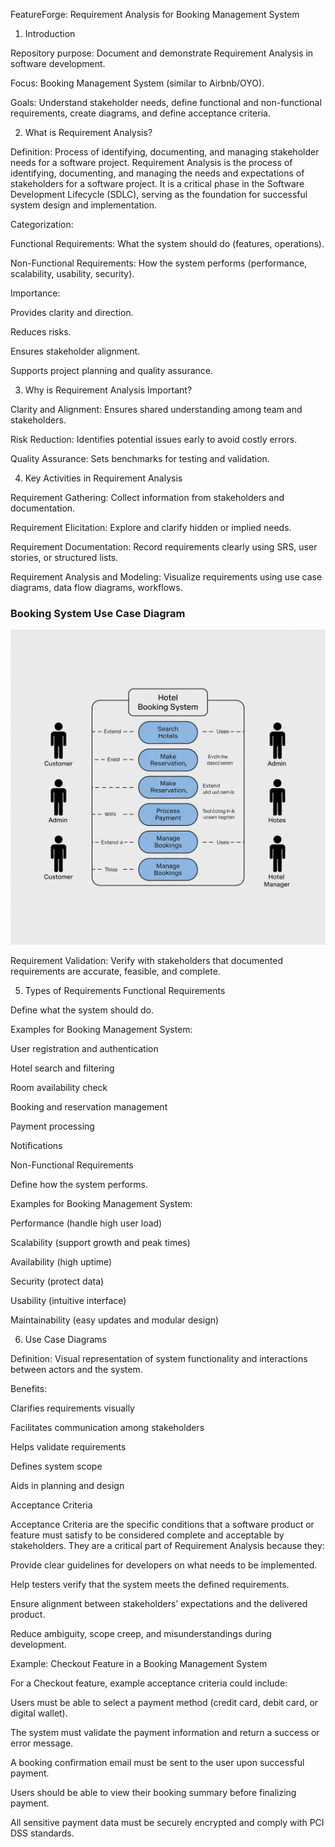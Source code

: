 FeatureForge: Requirement Analysis for Booking Management System
1. Introduction

Repository purpose: Document and demonstrate Requirement Analysis in software development.

Focus: Booking Management System (similar to Airbnb/OYO).

Goals: Understand stakeholder needs, define functional and non-functional requirements, create diagrams, and define acceptance criteria.

2. What is Requirement Analysis?

Definition: Process of identifying, documenting, and managing stakeholder needs for a software project.
Requirement Analysis is the process of identifying, documenting, and managing the needs and expectations of stakeholders for a software project. It is a critical phase in the Software Development Lifecycle (SDLC), serving as the foundation for successful system design and implementation.

Categorization:

Functional Requirements: What the system should do (features, operations).

Non-Functional Requirements: How the system performs (performance, scalability, usability, security).

Importance:

Provides clarity and direction.

Reduces risks.

Ensures stakeholder alignment.

Supports project planning and quality assurance.

3. Why is Requirement Analysis Important?

Clarity and Alignment: Ensures shared understanding among team and stakeholders.

Risk Reduction: Identifies potential issues early to avoid costly errors.

Quality Assurance: Sets benchmarks for testing and validation.

4. Key Activities in Requirement Analysis

Requirement Gathering: Collect information from stakeholders and documentation.

Requirement Elicitation: Explore and clarify hidden or implied needs.

Requirement Documentation: Record requirements clearly using SRS, user stories, or structured lists.

Requirement Analysis and Modeling: Visualize requirements using use case diagrams, data flow diagrams, workflows.

### Booking System Use Case Diagram

![Booking System Use Case](diagrams/alx-booking-uc.png)

Requirement Validation: Verify with stakeholders that documented requirements are accurate, feasible, and complete.

5. Types of Requirements
Functional Requirements

Define what the system should do.

Examples for Booking Management System:

User registration and authentication

Hotel search and filtering

Room availability check

Booking and reservation management

Payment processing

Notifications

Non-Functional Requirements

Define how the system performs.

Examples for Booking Management System:

Performance (handle high user load)

Scalability (support growth and peak times)

Availability (high uptime)

Security (protect data)

Usability (intuitive interface)

Maintainability (easy updates and modular design)

6. Use Case Diagrams

Definition: Visual representation of system functionality and interactions between actors and the system.

Benefits:

Clarifies requirements visually

Facilitates communication among stakeholders

Helps validate requirements

Defines system scope

Aids in planning and design


Acceptance Criteria

Acceptance Criteria are the specific conditions that a software product or feature must satisfy to be considered complete and acceptable by stakeholders. They are a critical part of Requirement Analysis because they:

Provide clear guidelines for developers on what needs to be implemented.

Help testers verify that the system meets the defined requirements.

Ensure alignment between stakeholders’ expectations and the delivered product.

Reduce ambiguity, scope creep, and misunderstandings during development.

Example: Checkout Feature in a Booking Management System

For a Checkout feature, example acceptance criteria could include:

Users must be able to select a payment method (credit card, debit card, or digital wallet).

The system must validate the payment information and return a success or error message.

A booking confirmation email must be sent to the user upon successful payment.

Users should be able to view their booking summary before finalizing payment.

All sensitive payment data must be securely encrypted and comply with PCI DSS standards.

